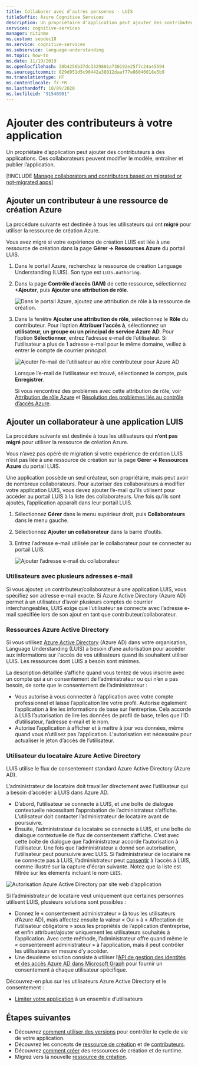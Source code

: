 ```yaml
---
title: Collaborer avec d’autres personnes - LUIS
titleSuffix: Azure Cognitive Services
description: Un propriétaire d’application peut ajouter des contributeurs à la ressource de création. Ces contributeurs peuvent modifier le modèle, l’entraîner et publier l’application.
services: cognitive-services
manager: nitinme
ms.custom: seodec18
ms.service: cognitive-services
ms.subservice: language-understanding
ms.topic: how-to
ms.date: 11/19/2019
ms.openlocfilehash: 30b4256b37dc3329801a730192e25f7c24a45594
ms.sourcegitcommit: 829d951d5c90442a38012daaf77e86046018e5b9
ms.translationtype: HT
ms.contentlocale: fr-FR
ms.lasthandoff: 10/09/2020
ms.locfileid: "91540901"
---
```

# <a name="add-contributors-to-your-app"></a>Ajouter des contributeurs à votre application

Un propriétaire d’application peut ajouter des contributeurs à des applications. Ces collaborateurs peuvent modifier le modèle, entraîner et publier l’application.

[!INCLUDE [Manage collaborators and contributors based on migrated or not-migrated apps](./includes/manage-contributor-collaborator-migration.md)]

## <a name="add-contributor-to-azure-authoring-resource"></a>Ajouter un contributeur à une ressource de création Azure

La procédure suivante est destinée à tous les utilisateurs qui ont **migré** pour utiliser la ressource de création Azure.

Vous avez migré si votre expérience de création LUIS est liée à une ressource de création dans la page **Gérer -> Ressources Azure** du portail LUIS.

1. Dans le portail Azure, recherchez la ressource de création Language Understanding (LUIS). Son type est `LUIS.Authoring`.
1. Dans la page **Contrôle d’accès (IAM)** de cette ressource, sélectionnez **+Ajouter**, puis **Ajouter une attribution de rôle**.

    ![Dans le portail Azure, ajoutez une attribution de rôle à la ressource de création.](./media/luis-how-to-collaborate/authoring-resource-access-control-add-role.png)

1. Dans la fenêtre **Ajouter une attribution de rôle**, sélectionnez le **Rôle** du contributeur. Pour l’option **Attribuer l’accès à**, sélectionnez un **utilisateur, un groupe ou un principal de service Azure AD**. Pour l’option **Sélectionner**, entrez l’adresse e-mail de l’utilisateur. Si l’utilisateur a plus de 1 adresse e-mail pour le même domaine, veillez à entrer le compte de courrier _principal_.

    ![Ajouter l’e-mail de l’utilisateur au rôle contributeur pour Azure AD](./media/luis-how-to-collaborate/add-role-assignment-for-contributor.png)

    Lorsque l’e-mail de l’utilisateur est trouvé, sélectionnez le compte, puis **Enregistrer**.

    Si vous rencontrez des problèmes avec cette attribution de rôle, voir [Attribution de rôle Azure](../../role-based-access-control/role-assignments-portal.md) et [Résolution des problèmes liés au contrôle d’accès Azure](../../role-based-access-control/troubleshooting.md#problems-with-azure-role-assignments).

## <a name="add-collaborator-to-luis-app"></a>Ajouter un collaborateur à une application LUIS

La procédure suivante est destinée à tous les utilisateurs qui **n’ont pas migré** pour utiliser la ressource de création Azure.

Vous n’avez pas opéré de migration si votre expérience de création LUIS n’est pas liée à une ressource de création sur la page **Gérer -> Ressources Azure** du portail LUIS.

Une application possède un seul créateur, son propriétaire, mais peut avoir de nombreux collaborateurs. Pour autoriser des collaborateurs à modifier votre application LUIS, vous devez ajouter l’e-mail qu’ils utilisent pour accéder au portail LUIS à la liste des collaborateurs. Une fois qu’ils sont ajoutés, l’application apparaît dans leur portail LUIS.

1. Sélectionnez **Gérer** dans le menu supérieur droit, puis **Collaborateurs** dans le menu gauche.

1. Sélectionnez **Ajouter un collaborateur** dans la barre d’outils.

1. Entrez l’adresse e-mail utilisée par le collaborateur pour se connecter au portail LUIS.

    ![Ajouter l’adresse e-mail du collaborateur](./media/luis-how-to-collaborate/add-collaborator-pop-up.png)


### <a name="users-with-multiple-emails"></a>Utilisateurs avec plusieurs adresses e-mail

Si vous ajoutez un contributeur/collaborateur à une application LUIS, vous spécifiez son adresse e-mail exacte. Si Azure Active Directory (Azure AD) permet à un utilisateur d’avoir plusieurs comptes de courrier interchangeables, LUIS exige que l’utilisateur se connecte avec l’adresse e-mail spécifiée lors de son ajout en tant que contributeur/collaborateur.

<a name="owner-and-collaborators"></a>

### <a name="azure-active-directory-resources"></a>Ressources Azure Active Directory

Si vous utilisez [Azure Active Directory](https://docs.microsoft.com/azure/active-directory/) (Azure AD) dans votre organisation, Language Understanding (LUIS) a besoin d’une autorisation pour accéder aux informations sur l'accès de vos utilisateurs quand ils souhaitent utiliser LUIS. Les ressources dont LUIS a besoin sont minimes.

La description détaillée s’affiche quand vous tentez de vous inscrire avec un compte qui a un consentement de l’administrateur ou qui n’en a pas besoin, de sorte que le consentement de l’administrateur :

* Vous autorise à vous connecter à l’application avec votre compte professionnel et laisse l’application lire votre profil. Autorise également l’application à lire les informations de base sur l’entreprise. Cela accorde à LUIS l’autorisation de lire les données de profil de base, telles que l’ID d’utilisateur, l’adresse e-mail et le nom.
* Autorise l’application à afficher et à mettre à jour vos données, même quand vous n’utilisez pas l’application. L'autorisation est nécessaire pour actualiser le jeton d’accès de l’utilisateur.


### <a name="azure-active-directory-tenant-user"></a>Utilisateur du locataire Azure Active Directory

LUIS utilise le flux de consentement standard Azure Active Directory (Azure AD).

L’administrateur de locataire doit travailler directement avec l’utilisateur qui a besoin d’accéder à LUIS dans Azure AD.

* D’abord, l’utilisateur se connecte à LUIS, et une boîte de dialogue contextuelle nécessitant l’approbation de l’administrateur s’affiche. L’utilisateur doit contacter l’administrateur de locataire avant de poursuivre.
* Ensuite, l’administrateur de locataire se connecte à LUIS, et une boîte de dialogue contextuelle de flux de consentement s’affiche. C’est avec cette boîte de dialogue que l’administrateur accorde l’autorisation à l’utilisateur. Une fois que l’administrateur a donné son autorisation, l’utilisateur peut poursuivre avec LUIS. Si l’administrateur de locataire ne se connecte pas à LUIS, l’administrateur peut [consentir](https://account.activedirectory.windowsazure.com/r#/applications) à l’accès à LUIS, comme illustré sur la capture d'écran suivante. Notez que la liste est filtrée sur les éléments incluant le nom `LUIS`.

![Autorisation Azure Active Directory par site web d’application](./media/luis-how-to-collaborate/tenant-permissions.png)

Si l’administrateur de locataire veut uniquement que certaines personnes utilisent LUIS, plusieurs solutions sont possibles :
* Donnez le « consentement administrateur » (à tous les utilisateurs d’Azure AD), mais affectez ensuite la valeur « Oui » à « Affectation de l’utilisateur obligatoire » sous les propriétés de l’application d’entreprise, et enfin attribuer/ajouter uniquement les utilisateurs souhaités à l’application. Avec cette méthode, l’administrateur offre quand même le « consentement administrateur » à l’application, mais il peut contrôler les utilisateurs en mesure d’y accéder.
* Une deuxième solution consiste à utiliser l’[API de gestion des identités et des accès Azure AD dans Microsoft Graph](https://docs.microsoft.com/graph/azuread-identity-access-management-concept-overview) pour fournir un consentement à chaque utilisateur spécifique.

Découvrez-en plus sur les utilisateurs Azure Active Directory et le consentement :
* [Limiter votre application](../../active-directory/develop/howto-restrict-your-app-to-a-set-of-users.md) à un ensemble d’utilisateurs

## <a name="next-steps"></a>Étapes suivantes

* Découvrez [comment utiliser des versions](luis-how-to-manage-versions.md) pour contrôler le cycle de vie de votre application.
* Découvrez les concepts de [ressource de création](luis-how-to-azure-subscription.md#authoring-key) et de [contributeurs](luis-how-to-azure-subscription.md#contributions-from-other-authors).
* Découvrez [comment créer](luis-how-to-azure-subscription.md) des ressources de création et de runtime.
* Migrez vers la nouvelle [ressource de création](luis-migration-authoring.md).
